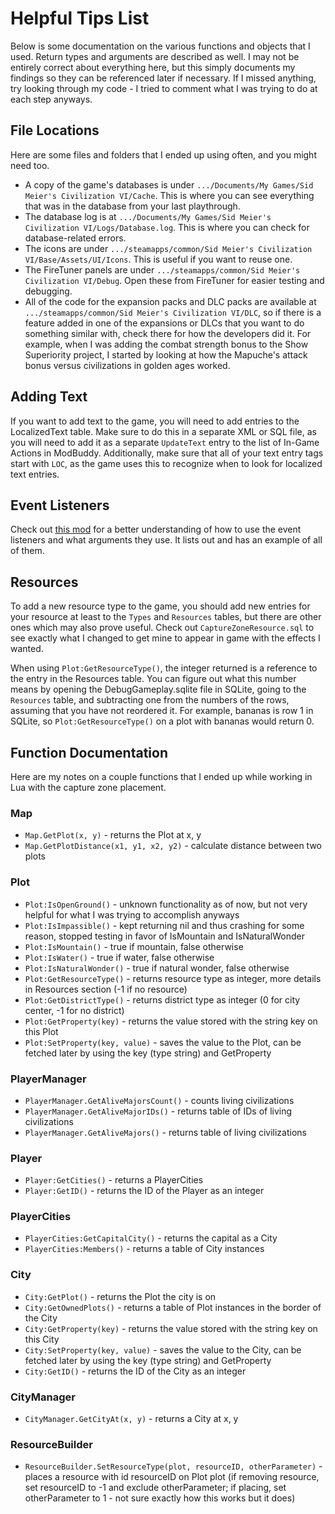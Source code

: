 # Helpful Tips List

Below is some documentation on the various functions and objects that I used. Return types and arguments are described as well. I may not be entirely correct about everything here, but this simply documents my findings so they can be referenced later if necessary. If I missed anything, try looking through my code - I tried to comment what I was trying to do at each step anyways.

## File Locations

Here are some files and folders that I ended up using often, and you might need too.

* A copy of the game's databases is under ```.../Documents/My Games/Sid Meier's Civilization VI/Cache```. This is where you can see everything that was in the database from your last playthrough.
* The database log is at ```.../Documents/My Games/Sid Meier's Civilization VI/Logs/Database.log```. This is where you can check for database-related errors.
* The icons are under ```.../steamapps/common/Sid Meier's Civilization VI/Base/Assets/UI/Icons```. This is useful if you want to reuse one.
* The FireTuner panels are under ```.../steamapps/common/Sid Meier's Civilization VI/Debug```. Open these from FireTuner for easier testing and debugging.
* All of the code for the expansion packs and DLC packs are available at ```.../steamapps/common/Sid Meier's Civilization VI/DLC```, so if there is a feature added in one of the expansions or DLCs that you want to do something similar with, check there for how the developers did it. For example, when I was adding the combat strength bonus to the Show Superiority project, I started by looking at how the Mapuche's attack bonus versus civilizations in golden ages worked.

## Adding Text

If you want to add text to the game, you will need to add entries to the LocalizedText table. Make sure to do this in a separate XML or SQL file, as you will need to add it as a separate ```UpdateText``` entry to the list of In-Game Actions in ModBuddy. Additionally, make sure that all of your text entry tags start with ```LOC```, as the game uses this to recognize when to look for localized text entries.

## Event Listeners

Check out [this mod](https://steamcommunity.com/sharedfiles/filedetails/?id=2776800137) for a better understanding of how to use the event listeners and what arguments they use. It lists out and has an example of all of them.

## Resources

To add a new resource type to the game, you should add new entries for your resource at least to the ```Types``` and ```Resources``` tables, but there are other ones which may also prove useful. Check out ```CaptureZoneResource.sql``` to see exactly what I changed to get mine to appear in game with the effects I wanted.

When using ```Plot:GetResourceType()```, the integer returned is a reference to the entry in the Resources table. You can figure out what this number means by opening the DebugGameplay.sqlite file in SQLite, going to the ```Resources``` table, and subtracting one from the numbers of the rows, assuming that you have not reordered it. For example, bananas is row 1 in SQLite, so ```Plot:GetResourceType()``` on a plot with bananas would return 0.

## Function Documentation

Here are my notes on a couple functions that I ended up while working in Lua with the capture zone placement.

### Map
* ```Map.GetPlot(x, y)``` - returns the Plot at x, y
* ```Map.GetPlotDistance(x1, y1, x2, y2)``` - calculate distance between two plots

### Plot
* ```Plot:IsOpenGround()``` - unknown functionality as of now, but not very helpful for what I was trying to accomplish anyways
* ```Plot:IsImpassible()``` - kept returning nil and thus crashing for some reason, stopped testing in favor of IsMountain and IsNaturalWonder
* ```Plot:IsMountain()``` - true if mountain, false otherwise
* ```Plot:IsWater()``` - true if water, false otherwise
* ```Plot:IsNaturalWonder()``` - true if natural wonder, false otherwise
* ```Plot:GetResourceType()``` - returns resource type as integer, more details in Resources section (-1 if no resource)
* ```Plot:GetDistrictType()``` - returns district type as integer (0 for city center, -1 for no district)
* ```Plot:GetProperty(key)``` - returns the value stored with the string key on this Plot
* ```Plot:SetProperty(key, value)``` - saves the value to the Plot, can be fetched later by using the key (type string) and GetProperty

### PlayerManager
* ```PlayerManager.GetAliveMajorsCount()``` - counts living civilizations
* ```PlayerManager.GetAliveMajorIDs()``` - returns table of IDs of living civilizations
* ```PlayerManager.GetAliveMajors()``` - returns table of living civilizations

### Player
* ```Player:GetCities()``` - returns a PlayerCities
* ```Player:GetID()``` - returns the ID of the Player as an integer

### PlayerCities
* ```PlayerCities:GetCapitalCity()``` - returns the capital as a City
* ```PlayerCities:Members()``` - returns a table of City instances

### City
* ```City:GetPlot()``` - returns the Plot the city is on
* ```City:GetOwnedPlots()``` - returns a table of Plot instances in the border of the City
* ```City:GetProperty(key)``` - returns the value stored with the string key on this City
* ```City:SetProperty(key, value)``` - saves the value to the City, can be fetched later by using the key (type string) and GetProperty
* ```City:GetID()``` - returns the ID of the City as an integer

### CityManager
* ```CityManager.GetCityAt(x, y)``` - returns a City at x, y

### ResourceBuilder
* ```ResourceBuilder.SetResourceType(plot, resourceID, otherParameter)``` - places a resource with id resourceID on Plot plot (if removing resource, set resourceID to -1 and exclude otherParameter; if placing, set otherParameter to 1 - not sure exactly how this works but it does)